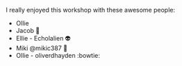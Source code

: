 I really enjoyed this workshop with these awesome people: 
* Ollie
* Jacob :beer:
* Ellie - Echolalien :alien:
* Miki @mikic387 :honeybee:
* Ollie - oliverdhayden :bowtie: